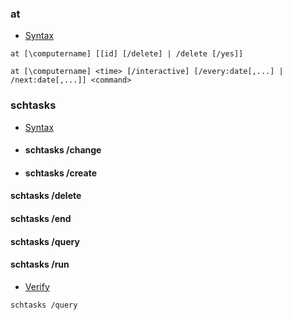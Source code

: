 ### at
 * [Syntax]()

```
at [\computername] [[id] [/delete] | /delete [/yes]] 
```
```
at [\computername] <time> [/interactive] [/every:date[,...] | /next:date[,...]] <command> 
```

### schtasks
 * [Syntax]()


* #### schtasks /change
* #### schtasks /create
#### schtasks /delete
#### schtasks /end
#### schtasks /query
#### schtasks /run

 * [Verify]()
```
schtasks /query
```
